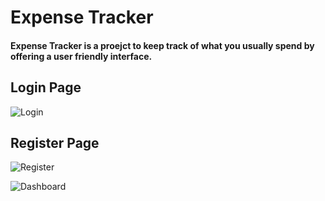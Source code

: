 
# Expense Tracker

#### Expense Tracker is a proejct to keep track of what you usually spend by offering a user friendly interface.



## Login Page
![Login](https://user-images.githubusercontent.com/75543501/128928634-470f5ee9-8521-4298-b398-e146b1674232.jpg)


## Register Page
![Register](https://user-images.githubusercontent.com/75543501/128928638-b92d0410-6049-43aa-8a93-f6ae3338981c.jpg)

![Dashboard](https://user-images.githubusercontent.com/75543501/129418061-92cd93c5-8d4c-4c25-a59c-c05d138690d0.jpg)
